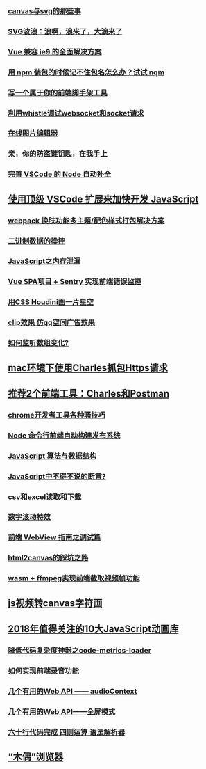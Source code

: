 ### [canvas与svg的那些事](https://github.com/dxiaoqi/canvas-svg-)
### [SVG波浪：浪啊，浪来了，大浪来了](https://zhuanlan.zhihu.com/p/36031294)
### [Vue 兼容 ie9 的全面解决方案](https://juejin.im/post/5b2868b46fb9a00e6f65f87e)
### [用 npm 装包的时候记不住包名怎么办？试试 nqm](https://github.com/libin1991/nqm)
### [写一个属于你的前端脚手架工具](https://juejin.im/post/5b0e739e518825153e3d5440)
### [利用whistle调试websocket和socket请求](https://juejin.im/post/5ad6d125f265da239460017e)
### [在线图片编辑器](https://juejin.im/post/5ad9c9ea51882567105f4f9e)
### [亲，你的防盗链钥匙，在我手上](https://juejin.im/post/5adc0d03518825673a2022b7)
### [完善 VSCode 的 Node 自动补全](https://juejin.im/post/5add67986fb9a07ab83da106)
## [使用顶级 VSCode 扩展来加快开发 JavaScript](http://www.css88.com/archives/9507)
### [webpack 换肤功能多主题/配色样式打包解决方案](https://blog.hypers.io/2018/04/19/webpack-mutiple-theme-solution/)
### [二进制数据的操控](https://juejin.im/post/5adca4e0f265da0b767d0fb0)
### [JavaScript之内存泄漏](https://juejin.im/post/5ad8507cf265da50472fc93c)
### [Vue SPA项目 + Sentry 实现前端错误监控](https://juejin.im/post/5adb05fef265da0b79647421)
### [用CSS Houdini画一片星空](https://juejin.im/post/5adc091b51882567105f5586)
### [clip效果 仿qq空间广告效果](https://github.com/dxiaoqi/canvas-svg-)
### [如何监听数组变化?](https://juejin.im/post/5ade0e3df265da0b8e7f050b)
## [mac环境下使用Charles抓包Https请求](https://segmentfault.com/a/1190000005070614)
## [推荐2个前端工具：Charles和Postman](https://juejin.im/post/5ae73a4ff265da0b71560e7a)
### [chrome开发者工具各种骚技巧](https://juejin.im/post/5af53823f265da0b75282b0f)
### [Node 命令行前端自动构建发布系统](https://juejin.im/post/5b0527b0518825428630dc10)
### [JavaScript 算法与数据结构](https://github.com/trekhleb/javascript-algorithms/blob/master/README.zh-CN.md)
### [JavaScript中不得不说的断言?](https://juejin.im/post/5b1683bee51d4506d73f176b)
### [csv和excel读取和下载](https://juejin.im/post/5b1fdbcc5188257d571f2c62)
### [数字滚动特效](https://github.com/libin1991/number-flip)
### [前端 WebView 指南之调试篇](https://75team.com/post/webview-debug.html)
### [html2canvas的踩坑之路](https://juejin.im/post/5b31d98ee51d4558817e14f8)
### [wasm + ffmpeg实现前端截取视频帧功能](https://juejin.im/post/5b5c82c1e51d4534c34a4caf#heading-5)
## [js视频转canvas字符画](https://juejin.im/post/5b5ec60d6fb9a04f8a219a1d)
## [2018年值得关注的10大JavaScript动画库](https://www.zcfy.cc/article/10-javascript-animation-libraries-to-follow-in-2018)
### [降低代码复杂度神器之code-metrics-loader](https://juejin.im/post/5b83cbe5f265da433c64bf8e)
### [如何实现前端录音功能](https://juejin.im/post/5b8bf7e3e51d4538c210c6b0)
### [几个有用的Web API —— audioContext](https://denzel.netlify.com/js/useful_webapis_audiocontext.html?_=193678675665)
### [几个有用的Web API——全屏模式](https://denzel.netlify.com/js/useful_webapis_fullscreen.html)
### [六十行代码完成 四则运算 语法解析器](https://juejin.im/post/5b9756d26fb9a05d0f16c097)
## [“木偶”浏览器](https://juejin.im/post/5b9648e7e51d450e6321e3c5)
